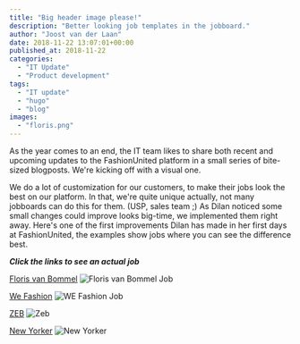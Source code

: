 ```yaml
---
title: "Big header image please!"
description: "Better looking job templates in the jobboard."
author: "Joost van der Laan"
date: 2018-11-22 13:07:01+00:00
published_at: 2018-11-22
categories:
  - "IT Update"
  - "Product development"
tags:
  - "IT update"
  - "hugo"
  - "blog"
images:
  - "floris.png"
---
```


As the year comes to an end, the IT team likes to share both recent and upcoming
updates to the FashionUnited platform in a small series of bite-sized blogposts.
We're kicking off with a visual one.

We do a lot of customization for our customers, to make their jobs look the best
on our platform. In that, we're quite unique actually, not many jobboards can do
this for them. (USP, sales team ;) As Dilan noticed some small changes could
improve looks big-time, we implemented them right away. Here's one of the first
improvements Dilan has made in her first days at FashionUnited, the examples
show jobs where you can see the difference best.

_**Click the links to see an actual job**_

[Floris van Bommel](https://fashionunited.nl/modevacatures/assistent-storemanager-32-38-uur-batavia-stad-lelystad-1082715)
![Floris van Bommel Job][floris]

[We Fashion](https://fashionunited.nl/modevacatures/assistent-store-manager-utrecht-boven-vredenburgpassage-10-1074407)
![WE Fashion Job][we]

[ZEB](https://fashionunited.be/fashion-jobs/business-analyst-merchtem-1088832)
![Zeb][zeb]

[New Yorker](https://fashionunited.nl/modevacatures/parttime-winkelmedewerker-25-30-uur-apeldoorn-1089662)
![New Yorker][new-yorker]

[floris]: ./floris.png "Floris van Bommel Job"
[we]: ./we.png "We fashion Job"
[zeb]: ./zeb.png "Zeb Job"
[new-yorker]: ./newyorker.png "New Yorker Job"
